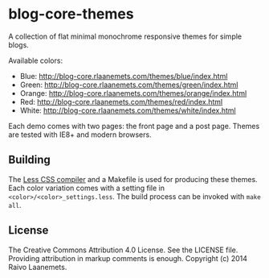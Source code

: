 # blog-core-themes

A collection of flat minimal monochrome responsive themes for simple blogs.

Available colors:

 * Blue: <http://blog-core.rlaanemets.com/themes/blue/index.html>
 * Green: <http://blog-core.rlaanemets.com/themes/green/index.html>
 * Orange: <http://blog-core.rlaanemets.com/themes/orange/index.html>
 * Red: <http://blog-core.rlaanemets.com/themes/red/index.html>
 * White: <http://blog-core.rlaanemets.com/themes/white/index.html>

Each demo comes with two pages: the front page and a post page. Themes
are tested with IE8+ and modern browsers.

## Building

The [Less CSS compiler](http://lesscss.org/) and a Makefile is used for producing these themes.
Each color variation comes with a setting file in `<color>/<color>_settings.less`.
The build process can be invoked with `make all`.

## License

The Creative Commons Attribution 4.0 License. See the LICENSE file. Providing
attribution in markup comments is enough. Copyright (c) 2014 Raivo Laanemets.
